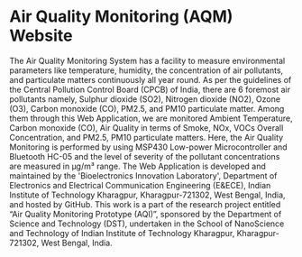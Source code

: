 # Air Quality Monitoring (AQM) Website

The Air Quality Monitoring System has a facility to measure environmental parameters like temperature, humidity, the concentration of air pollutants, and particulate matters continuously all year round. As per the guidelines of the Central Pollution Control Board (CPCB) of India, there are 6 foremost air pollutants namely, Sulphur dioxide (SO2), Nitrogen dioxide (NO2), Ozone (O3), Carbon monoxide (CO), PM2.5, and PM10 particulate matter. Among them through this Web Application, we are monitored Ambient Temperature, Carbon monoxide (CO), Air Quality in terms of Smoke, NOx, VOCs Overall Concentration, and PM2.5, PM10 particulate matters. Here, the Air Quality Monitoring is performed by using MSP430 Low-power Microcontroller and Bluetooth HC-05 and the level of severity of the pollutant concentrations are measured in µg/m³ range. The Web Application is developed and maintained by the 'Bioelectronics Innovation Laboratory', Department of Electronics and Electrical Communication Engineering (E&ECE), Indian Institute of Technology Kharagpur, Kharagpur-721302, West Bengal, India, and hosted by GitHub. This work is a part of the research project entitled “Air Quality Monitoring Prototype (AQI)”, sponsored by the Department of Science and Technology (DST), undertaken in the School of NanoScience and Technology of Indian Institute of Technology Kharagpur, Kharagpur-721302, West Bengal, India.

